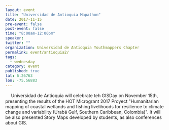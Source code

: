 ```yaml
---
layout: event 
title: "Universidad de Antioquia Mapathon"
date: 2017-11-15
pre-event: false
post-event: false
time: "8:00am-12:00pm"
speaker:
twitter: ""
organization: Universidad de Antioquia Youthmappers Chapter
permalink: event/antioquia2/
tags:
  - wednesday 
category: event
published: true
lat: 6.26763
lon: -75.56883
---
```

　
Universidad de Antioquia will celebrate teh GISDay on November 15th, presenting the results of the HOT Microgrant 2017 Proyect "Humanitarian mapping of coastal wetlands and fishing livelihoods for resilience to climate change and variability (Urabá Gulf, Southern Caribbean, Colombia)". It will be also presented Story Maps developed by students, as also conferences about GIS.
